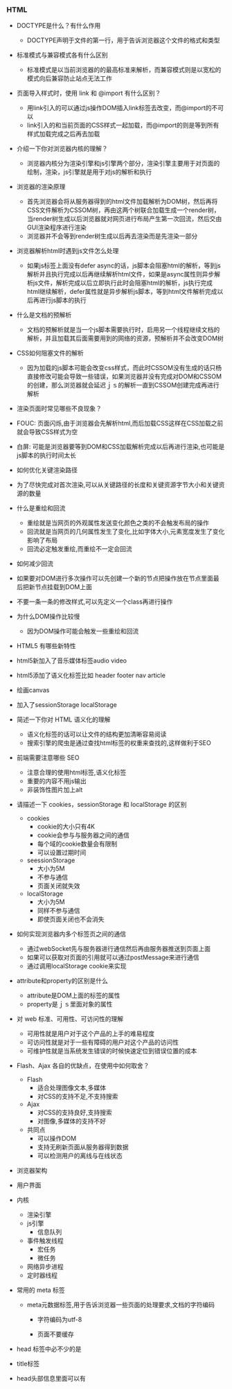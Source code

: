 ### HTML

- DOCTYPE是什么？有什么作用
  
  - DOCTYPE声明于文件的第一行，用于告诉浏览器这个文件的格式和类型
  
- 标准模式与兼容模式各有什么区别
  
  - 标准模式是以当前浏览器的的最高标准来解析，而兼容模式则是以宽松的模式向后兼容防止站点无法工作
  
- 页面导入样式时，使用 link 和 @import 有什么区别？
  - 用link引入的可以通过js操作DOM插入link标签去改变，而@import的不可以
  - link引入的和当前页面的CSS样式一起加载，而@import的则是等到所有样式加载完成之后再去加载
  
- 介绍一下你对浏览器内核的理解？
  
  - 浏览器内核分为渲染引擎和js引擎两个部分，渲染引擎主要用于对页面的绘制，渲染，js引擎就是用于对js的解析和执行
  
- 浏览器的渲染原理

  - 首先浏览器会将从服务器得到的html文件加载解析为DOM树，然后再将CSS文件解析为CSSOM树，再由这两个树联合加载生成一个render树，当render树生成以后浏览器就对网页进行布局产生第一次回流，然后交由GUI渲染程序进行渲染
  - 浏览器并不会等到render树生成以后再去渲染而是先渲染一部分
  
- 浏览器解析html时遇到js文件怎么处理
  
  - 如果js标签上面没有defer async的话，js脚本会阻塞html的解析，等到js解析并且执行完成以后再继续解析html文件，如果是async属性则异步解析js文件，解析完成以后立即执行此时会阻塞html的解析，js执行完成html继续解析，defer属性就是异步解析js脚本，等到html文件解析完成以后再进行js脚本的执行 
  
- 什么是文档的预解析
  
  - 文档的预解析就是当一个js脚本需要执行时，启用另一个线程继续文档的解析，并且加载其后面需要用到的网络的资源，预解析并不会改变DOM树
  
- CSS如何阻塞文件的解析
  
  - 因为加载的js脚本可能会改变css样式，而此时CSSOM没有生成的话只杨直接修改可能会导致一些错误，如果浏览器并没有完成对DOM和CSSOM的创建，那么浏览器就会延迟ｊｓ的解析一直到CSSOM创建完成再进行解析
  
-  渲染页面时常见哪些不良现象？
  - FOUC: 页面闪烁,由于浏览器会先解析html,而后加载CSS这样在CSS加载之前就会导致CSS样式为空
  - 白屏:  可能是浏览器要等到DOM和CSS加载解析完成以后再进行渲染,也可能是js脚本的执行时间太长
  
-   如何优化关键渲染路径
  
  - 为了尽快完成对首次渲染,可以从关键路径的长度和关键资源字节大小和关键资源的数量
  
- 什么是重绘和回流
  - 重绘就是当网页的外观属性发送变化颜色之类的不会触发布局的操作
  - 回流就是当网页的几何属性发生了变化,比如字体大小,元素宽度发生了变化影响了布局
  - 回流必定触发重绘,而重绘不一定会回流
  
-   如何减少回流
  - 如果要对DOM进行多次操作可以先创建一个新的节点把操作放在节点里面最后把新节点挂载到DOM上面
  - 不要一条一条的修改样式,可以先定义一个class再进行操作
  
- 为什么DOM操作比较慢
  
  - 因为DOM操作可能会触发一些重绘和回流
  
-  HTML5 有哪些新特性
  - html5新加入了音乐媒体标签audio video
  - html5添加了语义化标签比如 header footer nav article
  - 绘画canvas
  - 加入了sessionStorage localStorage 
  
- 简述一下你对 HTML 语义化的理解
  - 语义化标签的话可以让文件的结构更加清晰容易阅读
  - 搜索引擎的爬虫是通过查找html标签的权重来查找的,这样做利于SEO
  
- 前端需要注意哪些 SEO 
  - 注意合理的使用html标签,语义化标签
  - 重要的内容不用js输出
  - 非装饰性图片加上alt
  
- 请描述一下 cookies，sessionStorage 和 localStorage 的区别
  - cookies
    - cookie的大小只有4K
    - cookie会参与与服务器之间的通信
    - 每个域的cookie数量会有限制
    - 可以设置过期时间
  - seessionStorage
    - 大小为5M
    - 不参与通信
    - 页面关闭就失效
  - localStorage
    - 大小为5M
    - 同样不参与通信
    - 即使页面关闭也不会消失
  
- 如何实现浏览器内多个标签页之间的通信
  - 通过webSocket先与服务器进行通信然后再由服务器推送到页面上面
  - 如果可以获取对页面的引用就可以通过postMessage来进行通信
  - 通过调用localStorage cookie来实现
  
- attribute和property的区别是什么

  - attribute是DOM上面的标签的属性
  - property是ｊｓ里面对象的属性

- 对 web 标准、可用性、可访问性的理解

  - 可用性就是用户对于这个产品的上手的难易程度
  - 可访问性就是对于一些有障碍的用户对这个产品的访问性
  - 可维护性就是当系统发生错误的时候快速定位到错误位置的成本

- Flash、Ajax 各自的优缺点，在使用中如何取舍？

  - Flash
    - 适合处理图像文本,多媒体
    - 对CSS的支持不足,不支持搜索
  - Ajax
    - 对CSS的支持良好,支持搜索
    - 对图像,多媒体的支持不好
  - 共同点
    - 可以操作DOM
    - 支持无刷新页面从服务器得到数据
    - 可以检测用户的离线与在线状态

-  浏览器架构

  - 用户界面
  - 内核
    - 渲染引擎
    - js引擎
      - 信息队列
    - 事件触发线程
      - 宏任务
      - 微任务
    - 网络异步进程
    - 定时器线程

- 常用的 meta 标签

  - meta元数据标签,用于告诉浏览器一些页面的处理要求,文档的字符编码

    - <mete charset="utf-8"></meta>    字符编码为utf-8

    - <meta http-equiv="cache-control" content="no-cache"></meta> 页面不要缓存

-  head 标签中必不少的是

  - title标签
  - head头部信息里面可以有<meta> <style> <script> <link> <title>

- 前端性能优化？

  - 可以通过文件合并,雪碧图,base64编码等等来减少http请求
  - 通过对js文件css文件压缩减少体积
  - css文件放在头部,js文件放在底部